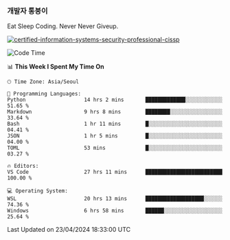 ### 개발자 통붕이
Eat Sleep Coding.
Never Never Giveup.

[![certified-information-systems-security-professional-cissp](https://user-images.githubusercontent.com/44606727/157613689-acd84ec6-5f8f-4e79-89d9-a8d51f033634.png)](https://www.credly.com/badges/f394a010-85a0-450b-9136-8043af01d71c/public_url)

<!--START_SECTION:waka-->
![Code Time](http://img.shields.io/badge/Code%20Time-2%2C820%20hrs%201%20min-blue)

📊 **This Week I Spent My Time On** 

```text
🕑︎ Time Zone: Asia/Seoul

💬 Programming Languages: 
Python                   14 hrs 2 mins       █████████████░░░░░░░░░░░░   51.65 % 
Markdown                 9 hrs 8 mins        ████████░░░░░░░░░░░░░░░░░   33.64 % 
Bash                     1 hr 11 mins        █░░░░░░░░░░░░░░░░░░░░░░░░   04.41 % 
JSON                     1 hr 5 mins         █░░░░░░░░░░░░░░░░░░░░░░░░   04.00 % 
TOML                     53 mins             █░░░░░░░░░░░░░░░░░░░░░░░░   03.27 % 

🔥 Editors: 
VS Code                  27 hrs 11 mins      █████████████████████████   100.00 % 

💻 Operating System: 
WSL                      20 hrs 13 mins      ███████████████████░░░░░░   74.36 % 
Windows                  6 hrs 58 mins       ██████░░░░░░░░░░░░░░░░░░░   25.64 % 
```


 Last Updated on 23/04/2024 18:33:00 UTC
<!--END_SECTION:waka-->
